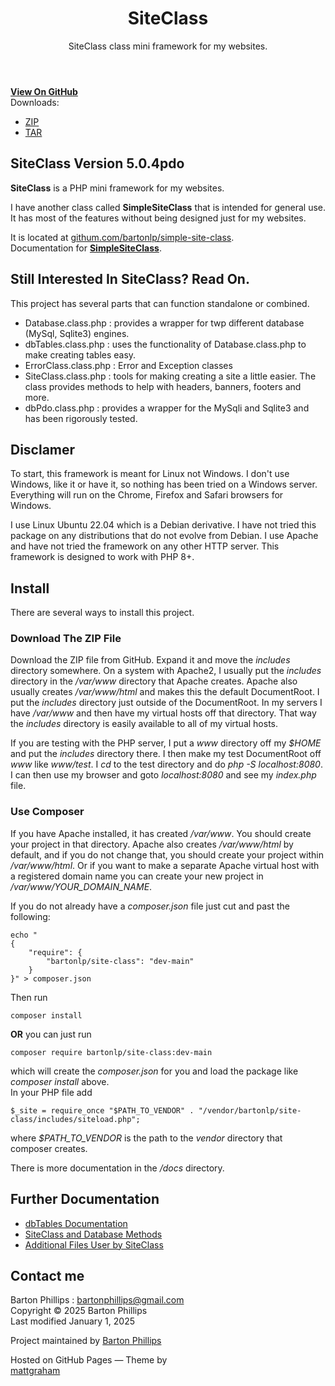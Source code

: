 <header>

# SiteClass

SiteClass class mini framework for my websites.
</header>

<div id="banner">
<span id="logo"></span>
<a href="https://github.com/bartonlp/site-class" class="button fork"><strong>View On GitHub</strong></a>
<div class="downloads">
  <span>Downloads:</span>
  <ul>
    <li><a href="https://github.com/bartonlp/site-class/zipball/main" class="button">ZIP</a></li>
    <li><a href="https://github.com/bartonlp/site-class/tarball/main" class="button">TAR</a></li>
  </ul>
</div>
</div><!-- end banner -->

<div class="wrapper">
  <nav>
    <ul></ul>
  </nav>
<section>

# SiteClass Version 5.0.4pdo
  
**SiteClass** is a PHP mini framework for my websites.

I have another class called **SimpleSiteClass** that is intended for
general use. It has most of the features without being designed just for
my websites.

It is located at
[githum.com/bartonlp/simple-site-class](https://github.com/bartonlp/simple-site-class).  
Documentation for
[**SimpleSiteClass**](https://bartonlp.github.io/simple-site-class/).

## Still Interested In **SiteClass**? Read On.

This project has several parts that can function standalone or combined.

- Database.class.php : provides a wrapper for twp different database (MySql, Sqlite3)
  engines.
- dbTables.class.php : uses the functionality of Database.class.php to
  make creating tables easy.
- ErrorClass.class.php : Error and Exception classes
- SiteClass.class.php : tools for making creating a site a little
  easier. The class provides methods to help with headers, banners,
  footers and more.
- dbPdo.class.php : provides a wrapper for the MySqli and Sqlite3 and has been rigorously tested.

## Disclamer

To start, this framework is meant for Linux not Windows. I don't use
Windows, like it or have it, so nothing has been tried on a Windows
server. Everything will run on the Chrome, Firefox and Safari browsers for Windows.

I use Linux Ubuntu 22.04 which is a Debian derivative. I have not tried
this package on any distributions that do not evolve from Debian. I use Apache and have not tried
the framework on any other HTTP server. This framework is designed to work with PHP 8+.

## Install

There are several ways to install this project.

### Download The ZIP File

Download the ZIP file from GitHub. Expand it and move the *includes*
directory somewhere. On a system with Apache2, I usually put the
*includes* directory in the */var/www* directory that Apache creates.
Apache also usually creates */var/www/html* and makes this the default
DocumentRoot. I put the *includes* directory just outside of the
DocumentRoot. In my servers I have */var/www* and then have my virtual
hosts off that directory. That way the *includes* directory is easily
available to all of my virtual hosts.

If you are testing with the PHP server, I put a *www* directory off my
*$HOME* and put the *includes* directory there. I then make my test
DocumentRoot off *www* like *www/test*. I *cd* to the test directory and
do *php -S localhost:8080*. I can then use my browser and goto
*localhost:8080* and see my *index.php* file.

### Use Composer

If you have Apache installed, it has created */var/www*. You should
create your project in that directory. Apache also creates
*/var/www/html* by default, and if you do not change that, you should
create your project within */var/www/html*. Or if you want to make a
separate Apache virtual host with a registered domain name you can
create your new project in */var/www/YOUR_DOMAIN_NAME*.

If you do not already have a *composer.json* file just cut and past the
following:

``` sourceCode
echo "
{
    "require": {
        "bartonlp/site-class": "dev-main"
    }
}" > composer.json
```
Then run
``` sourceCode
composer install
```
**OR** you can just run
``` sourceCode
composer require bartonlp/site-class:dev-main
```
which will create the *composer.json* for you and load the package like
*composer install* above.  
In your PHP file add
``` sourceCode
$_site = require_once "$PATH_TO_VENDOR" . "/vendor/bartonlp/site-class/includes/siteload.php";
```
where *\$PATH_TO_VENDOR* is the path to the *vendor* directory that composer creates.

There is more documentation in the */docs* directory.

## Further Documentation

- [dbTables Documentation](dbTables.html)
- [SiteClass and Database Methods](siteclass.html)
- [Additional Files User by SiteClass](files.html)

## Contact me

Barton Phillips : <bartonphillips@gmail.com>  
Copyright © 2025 Barton Phillips  
Last modified January 1, 2025
</section>
<footer>

Project maintained by [Barton Phillips](https://github.com/bartonlp)

<span class="small">Hosted on GitHub Pages &mdash; Theme by  
  [mattgraham](https://twitter.com/michigangraham)</span>
</footer>
</div>
